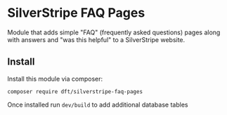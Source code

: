 # SilverStripe FAQ Pages

Module that adds simple "FAQ" (frequently asked questions) pages along with answers and "was this helpful" to a SilverStripe website.

## Install

Install this module via composer:

    composer require dft/silverstripe-faq-pages

Once installed run `dev/build` to add additional database tables